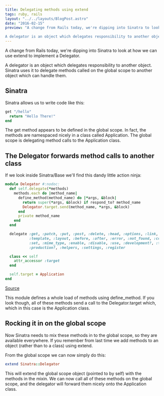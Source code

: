 ```yaml
---
title: Delegating methods using extend
tags: ruby, rails
layout: "../../layouts/BlogPost.astro"
date: "2016-02-15"
preview: "A change from Rails today, we're dipping into Sinatra to look at how we can use extend to implement a Delegator.

A delegator is an object which delegates responsibility to another object. Sinatra uses it to delegate methods called on the global scope to another object which can handle them."
---
```


A change from Rails today, we're dipping into Sinatra to look at how we can use extend to implement a Delegator.

A delegator is an object which delegates responsibility to another object. Sinatra uses it to delegate methods called on the global scope to another object which can handle them.

## Sinatra

Sinatra allows us to write code like this:

```ruby
get "/hello"
  return "Hello There!"
end
```

The get method appears to be defined in the global scope. In fact, the methods are namespaced nicely in a class called Application. The global scope is delegating method calls to the Application class.

## The Delegator forwards method calls to another class

If we look inside Sinatra/Base we'll find this dandy little action ninja:

```ruby
module Delegator #:nodoc:
  def self.delegate(*methods)
    methods.each do |method_name|
      define_method(method_name) do |*args, &block|
        return super(*args, &block) if respond_to? method_name
        Delegator.target.send(method_name, *args, &block)
      end
      private method_name
    end
  end

  delegate :get, :patch, :put, :post, :delete, :head, :options, :link, :unlink,
           :template, :layout, :before, :after, :error, :not_found, :configure,
           :set, :mime_type, :enable, :disable, :use, :development?, :test?,
           :production?, :helpers, :settings, :register

  class << self
    attr_accessor :target
  end

  self.target = Application
end
```

<a href="https://github.com/sinatra/sinatra/blob/eec8c52cdb04f39d74f008ad4f60e65fe7edc62c/lib/sinatra/base.rb">Source</a>

This module defines a whole load of methods using define_method. If you look though, all of these methods send a call to the Delegator.target which, which in this case is the Application class.

## Rocking it in on the global scope

Now Sinatra needs to mix these methods in to the global scope, so they are available everywhere. If you remember from last time we add methods to an object (rather than to a class) using extend.

From the global scope we can now simply do this:

```ruby
extend Sinatra::Delegator
```

This will extend the global scope object (pointed to by self) with the methods in the mixin. We can now call all of these methods on the global scope, and the delegator will forward them nicely onto the Application class.
